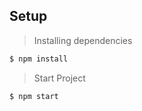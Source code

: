 ## Setup
> Installing dependencies
```bash
$ npm install
```
> Start Project
```bash
$ npm start
```